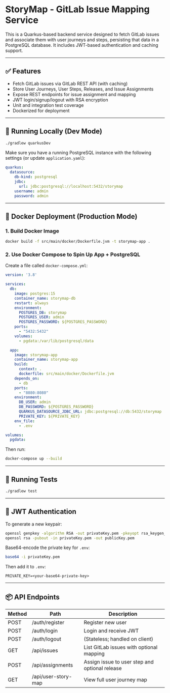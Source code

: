 # StoryMap - GitLab Issue Mapping Service

This is a Quarkus-based backend service designed to fetch GitLab issues and associate them with user journeys and steps, persisting that data in a PostgreSQL database. It includes JWT-based authentication and caching support.

---

## ✅ Features

- Fetch GitLab issues via GitLab REST API (with caching)
- Store User Journeys, User Steps, Releases, and Issue Assignments
- Expose REST endpoints for issue assignment and mapping
- JWT login/signup/logout with RSA encryption
- Unit and integration test coverage
- Dockerized for deployment

---

## 🚀 Running Locally (Dev Mode)

```bash
./gradlew quarkusDev
```

Make sure you have a running PostgreSQL instance with the following settings (or update `application.yaml`):

```yaml
quarkus:
  datasource:
    db-kind: postgresql
    jdbc:
      url: jdbc:postgresql://localhost:5432/storymap
    username: admin
    password: admin
```

---

## 🐳 Docker Deployment (Production Mode)

### 1. Build Docker Image

```bash
docker build -f src/main/docker/Dockerfile.jvm -t storymap-app .
```

### 2. Use Docker Compose to Spin Up App + PostgreSQL

Create a file called `docker-compose.yml`:

```yaml
version: '3.8'

services:
  db:
    image: postgres:15
    container_name: storymap-db
    restart: always
    environment:
      POSTGRES_DB: storymap
      POSTGRES_USER: admin
      POSTGRES_PASSWORD: ${POSTGRES_PASSWORD}
    ports:
      - "5432:5432"
    volumes:
      - pgdata:/var/lib/postgresql/data

  app:
    image: storymap-app
    container_name: storymap-app
    build:
      context: .
      dockerfile: src/main/docker/Dockerfile.jvm
    depends_on:
      - db
    ports:
      - "8080:8080"
    environment:
      DB_USER: admin
      DB_PASSWORD: ${POSTGRES_PASSWORD}
      QUARKUS_DATASOURCE_JDBC_URL: jdbc:postgresql://db:5432/storymap
      PRIVATE_KEY: ${PRIVATE_KEY}
    env_file:
      - .env

volumes:
  pgdata:
```

Then run:

```bash
docker-compose up --build
```

---

## 🧪 Running Tests

```bash
./gradlew test
```

---

## 🔐 JWT Authentication

To generate a new keypair:

```bash
openssl genpkey -algorithm RSA -out privateKey.pem -pkeyopt rsa_keygen_bits:2048
openssl rsa -pubout -in privateKey.pem -out publicKey.pem
```

Base64-encode the private key for `.env`:

```bash
base64 -i privateKey.pem
```

Then add it to `.env`:

```
PRIVATE_KEY=<your-base64-private-key>
```

---

## 📦 API Endpoints

| Method | Path                    | Description                                      |
|--------|-------------------------|--------------------------------------------------|
| POST   | /auth/register          | Register new user                                |
| POST   | /auth/login             | Login and receive JWT                            |
| POST   | /auth/logout            | (Stateless; handled on client)                   |
| GET    | /api/issues             | List GitLab issues with optional mapping         |
| POST   | /api/assignments        | Assign issue to user step and optional release   |
| GET    | /api/user-story-map     | View full user journey map                       |

